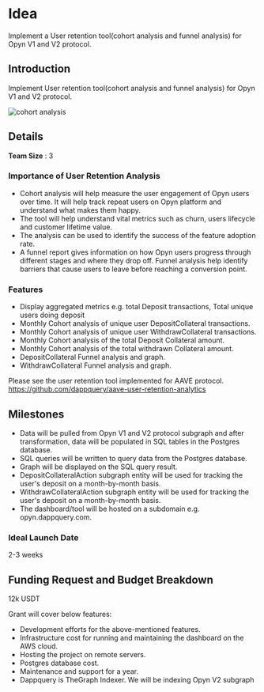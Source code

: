 # Idea

Implement a User retention tool(cohort analysis and funnel analysis) for Opyn V1 and V2 protocol.

## Introduction

Implement User retention tool(cohort analysis and funnel analysis) for Opyn V1 and V2 protocol.

![cohort analysis](https://s3.us-west-2.amazonaws.com/secure.notion-static.com/b206d675-eb7c-4947-9ee0-7d0ac99c1fae/Screen_Shot_2021-04-25_at_5.30.53_PM.png?X-Amz-Algorithm=AWS4-HMAC-SHA256&X-Amz-Credential=AKIAT73L2G45O3KS52Y5%2F20210430%2Fus-west-2%2Fs3%2Faws4_request&X-Amz-Date=20210430T063659Z&X-Amz-Expires=86400&X-Amz-Signature=1d71da0698e4e4e7437027216b8abbda4ba5804a8f1893cf04330dad15ca1073&X-Amz-SignedHeaders=host&response-content-disposition=filename%20%3D%22Screen_Shot_2021-04-25_at_5.30.53_PM.png%22)

## Details

**Team Size** : 3

### Importance of User Retention Analysis

- Cohort analysis will help measure the user engagement of Opyn users over time. It will help track repeat users on Opyn platform and understand what makes them happy.
- The tool will help understand vital metrics such as churn, users lifecycle and customer lifetime value.
- The analysis can be used to identify the success of the feature adoption rate.
- A funnel report gives information on how Opyn users progress through different stages and where they drop off. Funnel analysis help identify barriers that cause users to leave before reaching a conversion point.

### Features

- Display aggregated metrics e.g. total Deposit transactions, Total unique users doing deposit
- Monthly Cohort analysis of unique user DepositCollateral transactions.
- Monthly Cohort analysis of unique user WithdrawCollateral transactions.
- Monthly Cohort analysis of the total Deposit Collateral amount.
- Monthly Cohort analysis of the total withdrawn Collateral amount.
- DepositCollateral Funnel analysis and graph.
- WithdrawCollateral Funnel analysis and graph.

Please see the user retention tool implemented for AAVE protocol.
https://github.com/dappquery/aave-user-retention-analytics

## Milestones

- Data will be pulled from Opyn V1 and V2 protocol subgraph and after transformation, data will be populated in SQL tables in the Postgres database.
- SQL queries will be written to query data from the Postgres database.
- Graph will be displayed on the SQL query result.
- DepositCollateralAction subgraph entity will be used for tracking the user's deposit on a month-by-month basis.
- WithdrawCollateralAction subgraph entity will be used for tracking the user's deposit on a month-by-month basis.
- The dashboard/tool will be hosted on a subdomain e.g. opyn.dappquery.com.

### Ideal Launch Date

2-3 weeks

## Funding Request and Budget Breakdown

12k USDT

Grant will cover below features:

- Development efforts for the above-mentioned features.
- Infrastructure cost for running and maintaining the dashboard on the AWS cloud.
- Hosting the project on remote servers.
- Postgres database cost.
- Maintenance and support for a year.
- Dappquery is TheGraph Indexer. We will be indexing Opyn V2 subgraph
